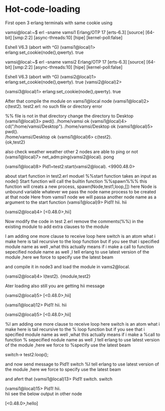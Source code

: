 # Hot-code-loading

First open 3 erlang terminals with same cookie using 

vamsi@local:~$ erl -sname vamsi1
Erlang/OTP 17 [erts-6.3] [source] [64-bit] [smp:2:2] [async-threads:10] [hipe] [kernel-poll:false]

Eshell V6.3  (abort with ^G)
(vamsi1@local)1> erlang:set_cookie(node(),qwerty).
true

vamsi@local:~$ erl -sname vamsi2
Erlang/OTP 17 [erts-6.3] [source] [64-bit] [smp:2:2] [async-threads:10] [hipe] [kernel-poll:false]

Eshell V6.3  (abort with ^G)
(vamsi2@local)1> erlang:set_cookie(node(),qwerty).
true
(vamsi2@local)2> 



(vamsi3@local)1> erlang:set_cookie(node(),qwerty).
true


After that compile the module on vamsi1@local node
(vamsi1@local)2> c(test2).
test2.erl: no such file or directory
error

%% file is not in that directory change the directory to Desktop 
(vamsi1@local)3> pwd().
/home/vamsi
ok
(vamsi1@local)4> cd("/home/vamsi/Desktop").
/home/vamsi/Desktop
ok
(vamsi1@local)5> pwd().                    
/home/vamsi/Desktop
ok
(vamsi1@local)6> c(test2).                 
{ok,test2}


also check weather weather other 2 nodes are able to ping or not 
(vamsi1@local)7> net_adm:ping(vamsi2@local).
pong

(vamsi1@local)8> Pid1=test2:start(vamsi2@local).
<9900.48.0>

about start function in test2.erl moduel %%start function takes an input as node() Start function will call the builtin function %%spawn%%% this function will creats a new process, spawn(Node,test1,loop,[]) here Node is unbound variable whatever we pass the node name process to be created at that node Here from vamsi1 node we will passa another node name as a argument to the start function
(vamsi1@local)9> Pid1! hii.
hii

(vamsi2@local)4> [<0.48.0>,hii]


Now modify the code in test 2.erl remove the comments(%%) in  the existing module to add extra clauses to the module

I am adding one more clause to receive loop here switch is an atom what i make here is tail recursive to the 
       loop function but if you see that i specified module name as well ,what this actually means if i make a call to function
        sepecified nodule name as well ,I tell erlang to use latest version of the module ,here we force to specify use the 
        latest beam

and compile it in node3 and load the module in vams2@local.

(vamsi2@local)4> l(test2).
{module,test2}

Ater loading also still you are getting hii message 

(vamsi2@local)5> [<0.48.0>,hii]


(vamsi1@local)12> Pid1! hii.
hii


(vamsi2@local)5> [<0.48.0>,hii]

%I am adding one more clause to receive loop here switch is an atom what i make here is tail recursive to the 
    %   loop function but if you see that i specified module name as well ,what this actually means if i make a %call to function
 %       sepecified nodule name as well ,I tell erlang to use latest version of the module ,here we force to %specify use the latest beam 

switch->
    test2:loop();


and now send message to Pid1! switch 
%I tell erlang to use latest version of the module ,here we force to specify use the latest beam 

and afert that
(vamsi1@local)13> Pid1! switch.
switch

(vamsi1@local)15> Pid1! hii.   
hii
see the below output in other node 

[<0.48.0>,hello]





